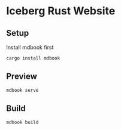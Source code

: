 # Iceberg Rust Website

## Setup

Install mdbook first

```shell
cargo install mdbook
```

## Preview

```shell
mdbook serve
```

## Build

```shell
mdbook build
```
